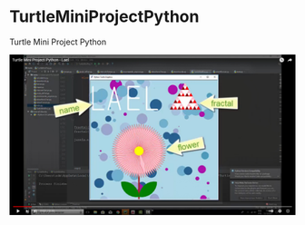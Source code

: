 # TurtleMiniProjectPython
Turtle Mini Project Python

[![IMAGE ALT TEXT HERE](https://github.com/laelMatos/TurtleMiniProjectPython/blob/master/Turtle_flower_Name_fractal_Python.jpg)](https://www.youtube.com/watch?v=R1YwjlLYqpg)
